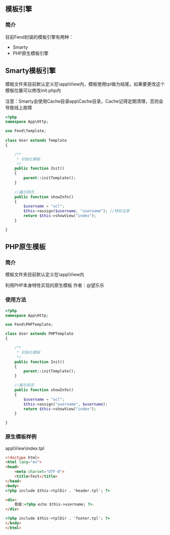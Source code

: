 ## 模板引擎

### 简介
目前Fend封装的模板引擎有两种：
 * Smarty
 * PHP原生模板引擎
 

## Smarty模板引擎
模板文件夹目前默认定义在\app\View内，模板使用tpl做为结尾，如果要更改这个模板位置可以修改init.php内 

注意：Smarty会使用Cache目录app\Cache目录，Cache记得定期清理，否则会导致线上故障 

```php
<?php
namespace App\Http;

use Fend\Template;
 
class User extends Template
{

    /**
     * 初始化模板
     */
    public function Init()
    {
        parent::initTemplate();
    }
    
    //展示网页
    public function showInfo()
    {
        $username = "xcl";
        $this->assign($username, "username"); //特别注意
        return $this->showView("index");
    }

}

```

## PHP原生模板

### 简介
模板文件夹目前默认定义在\app\View内 

利用PHP本身特性实现的原生模板 作者：@望乐乐 

### 使用方法
```php
<?php
namespace App\Http;

use Fend\PHPTemplate;

class User extends PHPTemplate
{

    /**
     * 初始化模板
     */
    public function Init()
    {
        parent::initTemplate();
    }

    //展示网页
    public function showInfo()
    {
        $username = "xcl";
        $this->assign("username", $username);
        return $this->showView("index");
    }

}
```
### 原生模板样例
app\View\index.tpl
```html
<!doctype html>
<html lang="en">
<head>
    <meta charset="UTF-8">
    <title>Test</title>
</head>
<body>
<?php include $this->tplDir . 'header.tpl'; ?>

<div>
    我是:<?php echo $this->username; ?>.
</div>

<?php include $this->tplDir . 'footer.tpl'; ?>
</body>
</html>
```
